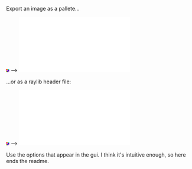Export an image as a pallete...

![Example image](resources/example.png) --> ![Example pallete](resources/example_pallete.txt)

...or as a raylib header file:

![Example image](resources/example.png) --> ![Example raylib header](resources/example_raylib_header.h)

Use the options that appear in the gui. I think it's intuitive enough, so here ends the readme.
